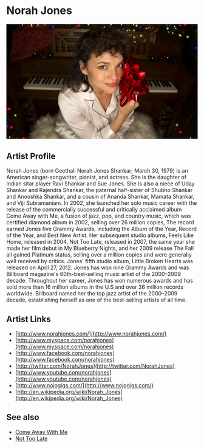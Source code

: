 # Norah Jones

![](../../assets/artists/Norah_Jones.png)

## Artist Profile

Norah Jones (born Geethali Norah Jones Shankar; March 30, 1979) is an American singer-songwriter, pianist, and actress. She is the daughter of Indian sitar player Ravi Shankar and Sue Jones. She is also a niece of Uday Shankar and Rajendra Shankar, the paternal half-sister of Shubho Shankar and Anoushka Shankar, and a cousin of Ananda Shankar, Mamata Shankar, and Viji Subramaniam.
In 2002, she launched her solo music career with the release of the commercially successful and critically acclaimed album Come Away with Me, a fusion of jazz, pop, and country music, which was certified diamond album in 2002, selling over 26 million copies, The record earned Jones five Grammy Awards, including the Album of the Year, Record of the Year, and Best New Artist. Her subsequent studio albums, Feels Like Home, released in 2004, Not Too Late, released in 2007, the same year she made her film debut in My Blueberry Nights, and her 2009 release The Fall all gained Platinum status, selling over a million copies and were generally well received by critics. Jones' fifth studio album, Little Broken Hearts was released on April 27, 2012.
Jones has won nine Grammy Awards and was Billboard magazine's 60th-best-selling music artist of the 2000–2009 decade. Throughout her career, Jones has won numerous awards and has sold more than 16 million albums in the U.S and over 36 million records worldwide. Billboard named her the top jazz artist of the 2000–2009 decade, establishing herself as one of the best-selling artists of all time.

## Artist Links

- [http://www.norahjones.com/](http://www.norahjones.com/)
- [http://www.myspace.com/norahjones](http://www.myspace.com/norahjones)
- [http://www.facebook.com/norahjones](http://www.facebook.com/norahjones)
- [http://twitter.com/NorahJones](http://twitter.com/NorahJones)
- [http://www.youtube.com/norahjones](http://www.youtube.com/norahjones)
- [http://www.nojogigs.com/](http://www.nojogigs.com/)
- [http://en.wikipedia.org/wiki/Norah_Jones](http://en.wikipedia.org/wiki/Norah_Jones)


## See also

- [Come Away With Me](Come_Away_With_Me.md)
- [Not Too Late](Not_Too_Late.md)
